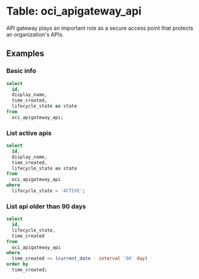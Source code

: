 # Table: oci_apigateway_api

API gateway plays an important role as a secure access point that protects an organization's APIs.

## Examples

### Basic info

```sql
select
  id,
  display_name,
  time_created,
  lifecycle_state as state
from
  oci_apigateway_api;
```


### List active apis

```sql
select
  id,
  display_name,
  time_created,
  lifecycle_state as state
from
  oci_apigateway_api
where
  lifecycle_state = 'ACTIVE';
```


### List api older than 90 days

```sql
select
  id,
  lifecycle_state,
  time_created
from
  oci_apigateway_api
where
  time_created <= (current_date - interval '90' day)
order by
  time_created;
```
